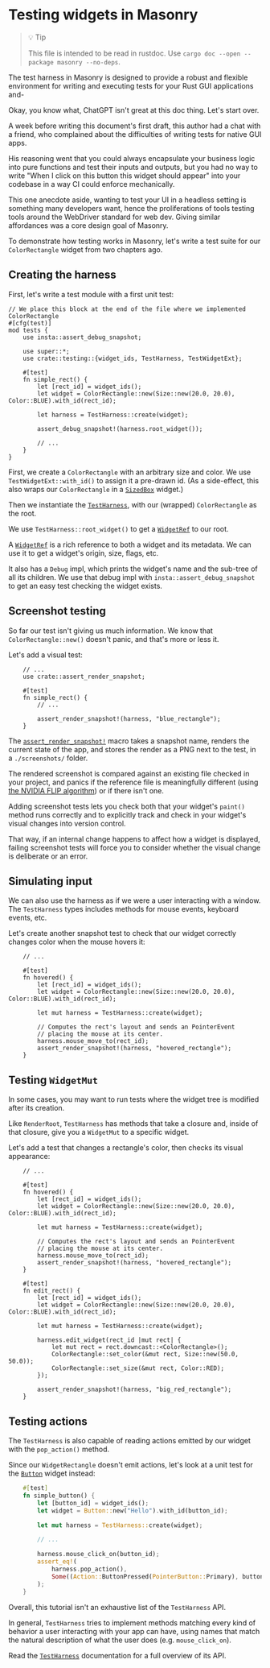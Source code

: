 # Testing widgets in Masonry

<!-- Copyright 2024 the Xilem Authors -->
<!-- SPDX-License-Identifier: Apache-2.0 -->

<div class="rustdoc-hidden">

> 💡 Tip
>
> This file is intended to be read in rustdoc.
> Use `cargo doc --open --package masonry --no-deps`.

</div>

<!-- Not compleletey confident about this joke. Mighty want to put an expiration date on it. -->
<!-- On the other hand, I'm curious how long it stays relevant. -->
The test harness in Masonry is designed to provide a robust and flexible environment for writing and executing tests for your Rust GUI applications and-

Okay, you know what, ChatGPT isn't great at this doc thing.
Let's start over.

A week before writing this document's first draft, this author had a chat with a friend, who complained about the difficulties of writing tests for native GUI apps.

His reasoning went that you could always encapsulate your business logic into pure functions and test their inputs and outputs, but you had no way to write "When I click on this button this widget should appear" into your codebase in a way CI could enforce mechanically.

This one anecdote aside, wanting to test your UI in a headless setting is something many developers want, hence the proliferations of tools testing tools around the WebDriver standard for web dev.
Giving similar affordances was a core design goal of Masonry.

To demonstrate how testing works in Masonry, let's write a test suite for our `ColorRectangle` widget from two chapters ago.

## Creating the harness

First, let's write a test module with a first unit test:

```rust,ignore
// We place this block at the end of the file where we implemented ColorRectangle
#[cfg(test)]
mod tests {
    use insta::assert_debug_snapshot;

    use super::*;
    use crate::testing::{widget_ids, TestHarness, TestWidgetExt};

    #[test]
    fn simple_rect() {
        let [rect_id] = widget_ids();
        let widget = ColorRectangle::new(Size::new(20.0, 20.0), Color::BLUE).with_id(rect_id);

        let harness = TestHarness::create(widget);

        assert_debug_snapshot!(harness.root_widget());

        // ...
    }
}
```

<!-- TODO - Rewrite this once we have a better way to assign ids to widgets. -->

First, we create a `ColorRectangle` with an arbitrary size and color.
We use `TestWidgetExt::with_id()` to assign it a pre-drawn id.
(As a side-effect, this also wraps our `ColorRectangle` in a [`SizedBox`] widget.)

Then we instantiate the [`TestHarness`], with our (wrapped) `ColorRectangle` as the root.

We use `TestHarness::root_widget()` to get a [`WidgetRef`] to our root.

A [`WidgetRef`] is a rich reference to both a widget and its metadata.
We can use it to get a widget's origin, size, flags, etc.

It also has a `Debug` impl, which prints the widget's name and the sub-tree of all its children.
We use that debug impl with `insta::assert_debug_snapshot` to get an easy test checking the widget exists.

<!-- TODO - Include snapshot result. -->

## Screenshot testing

So far our test isn't giving us much information.
We know that `ColorRectangle::new()` doesn't panic, and that's more or less it.

Let's add a visual test:

```rust,ignore
    // ...
    use crate::assert_render_snapshot;

    #[test]
    fn simple_rect() {
        // ...

        assert_render_snapshot!(harness, "blue_rectangle");
    }
```

The [`assert_render_snapshot!`] macro takes a snapshot name, renders the current state of the app, and stores the render as a PNG next to the test, in a `./screenshots/` folder.

The rendered screenshot is compared against an existing file checked in your project, and panics if the reference file is meaningfully different (using [the NVIDIA FLIP algorithm](https://developer.nvidia.com/blog/flip-a-difference-evaluator-for-alternating-images/)) or if there isn't one.

Adding screenshot tests lets you check both that your widget's `paint()` method runs correctly and to explicitly track and check in your widget's visual changes into version control.

That way, if an internal change happens to affect how a widget is displayed, failing screenshot tests will force you to consider whether the visual change is deliberate or an error.

<!-- TODO - Include screenshot. -->

## Simulating input

We can also use the harness as if we were a user interacting with a window.
The `TestHarness` types includes methods for mouse events, keyboard events, etc.

Let's create another snapshot test to check that our widget correctly changes color when the mouse hovers it:

```rust,ignore
    // ...

    #[test]
    fn hovered() {
        let [rect_id] = widget_ids();
        let widget = ColorRectangle::new(Size::new(20.0, 20.0), Color::BLUE).with_id(rect_id);

        let mut harness = TestHarness::create(widget);

        // Computes the rect's layout and sends an PointerEvent
        // placing the mouse at its center.
        harness.mouse_move_to(rect_id);
        assert_render_snapshot!(harness, "hovered_rectangle");
    }
```

<!-- TODO - Include screenshot. -->

## Testing `WidgetMut`

In some cases, you may want to run tests where the widget tree is modified after its creation.

Like `RenderRoot`, `TestHarness` has methods that take a closure and, inside of that closure, give you a `WidgetMut` to a specific widget.

Let's add a test that changes a rectangle's color, then checks its visual appearance:

```rust,ignore
    // ...

    #[test]
    fn hovered() {
        let [rect_id] = widget_ids();
        let widget = ColorRectangle::new(Size::new(20.0, 20.0), Color::BLUE).with_id(rect_id);

        let mut harness = TestHarness::create(widget);

        // Computes the rect's layout and sends an PointerEvent
        // placing the mouse at its center.
        harness.mouse_move_to(rect_id);
        assert_render_snapshot!(harness, "hovered_rectangle");
    }

    #[test]
    fn edit_rect() {
        let [rect_id] = widget_ids();
        let widget = ColorRectangle::new(Size::new(20.0, 20.0), Color::BLUE).with_id(rect_id);

        let mut harness = TestHarness::create(widget);

        harness.edit_widget(rect_id |mut rect| {
            let mut rect = rect.downcast::<ColorRectangle>();
            ColorRectangle::set_color(&mut rect, Size::new(50.0, 50.0));
            ColorRectangle::set_size(&mut rect, Color::RED);
        });

        assert_render_snapshot!(harness, "big_red_rectangle");
    }
```

<!-- TODO - Include screenshot. -->

## Testing actions

The `TestHarness` is also capable of reading actions emitted by our widget with the `pop_action()` method.

Since our `WidgetRectangle` doesn't emit actions, let's look at a unit test for the [`Button`] widget instead:

```rust
    #[test]
    fn simple_button() {
        let [button_id] = widget_ids();
        let widget = Button::new("Hello").with_id(button_id);

        let mut harness = TestHarness::create(widget);

        // ...

        harness.mouse_click_on(button_id);
        assert_eq!(
            harness.pop_action(),
            Some((Action::ButtonPressed(PointerButton::Primary), button_id))
        );
    }
```

Overall, this tutorial isn't an exhaustive list of the `TestHarness` API.

In general, `TestHarness` tries to implement methods matching every kind of behavior a user interacting with your app can have, using names that match the natural description of what the user does (e.g. `mouse_click_on`).

Read the [`TestHarness`] documentation for a full overview of its API.

[`Button`]: crate::widget::Button
[`SizedBox`]: crate::widget::SizedBox
[`TestHarness`]: crate::testing::TestHarness
[`WidgetRef`]: crate::widget::WidgetRef
[`assert_render_snapshot!`]: crate::assert_render_snapshot
